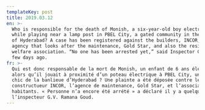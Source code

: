 ```yaml
---
templateKey: post
title: 2019.03.12
en: >-
  Who is responsible for the death of Monish, a six-year-old boy electrocuted
  while playing near a lamp post in PBEL City, a gated community in the suburbs
  of Hyderabad? A case has been registered against the builders, INCOR, an
  agency that looks after the maintenance, Gold Star, and also the residents’
  welfare association. “No one has been arrested yet,” said Inspector G.V Goud a
  few days ago.
fr: >-
  Qui est donc responsable de la mort de Monish, un enfant de 6 ans électrocuté
  alors qu’il jouait à proximité d’un poteau électrique à PBEL City, un quartier
  chic de la banlieue d’Hyderabad ? Une plainte a été déposée contre le
  constructueur INCOR, l’agence de maintenance, Gold Star, et l’association des
  habitants. « Personne n’a encore été arrété » a déclaré il y a quelques jours
  l’inspecteur G.V. Ramana Goud.
---
```


